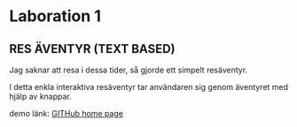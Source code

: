 # Laboration 1
## RES ÄVENTYR (TEXT BASED)

Jag saknar att resa i dessa tider, så gjorde ett simpelt resäventyr.

I detta enkla interaktiva resäventyr tar användaren sig genom äventyret med hjälp av knappar.

demo länk: [GITHub home page](https://www.github.com)

